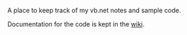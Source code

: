 A place to keep track of my vb.net notes and sample code.

Documentation for the code is kept in the [wiki](https://github.com/majorsilence/DotNetDev/wiki).
